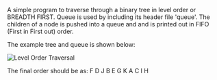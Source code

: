 A simple program to traverse through a binary tree in level order or BREADTH FIRST. Queue is used by including its header file 'queue'. The children of a node is pushed into a queue and and is printed out in FIFO (First in First out) order.
  
  The example tree and queue is shown below:
  
  ![Level Order Traversal](https://user-images.githubusercontent.com/86644466/144170698-8e02886e-81cf-464f-8977-fd3bc855cb38.png)

The final order should be as:
F D J B E G K A C I H

